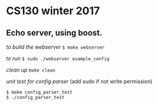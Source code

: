 # CS130 winter 2017

## Echo server, using boost.

*to build the webserver*
`$ make webserver`

*to run*
`$ sudo ./webserver example_config`

*clean up*
`make clean`

*unit test for config parser* (add sudo if not write permission)
```
$ make config_parser_test
$ ./config_parser_test
```